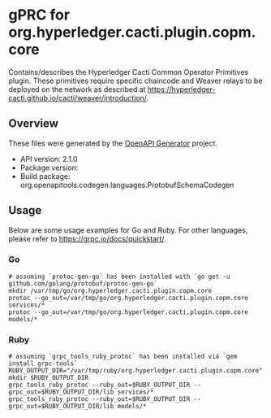 # gPRC for org.hyperledger.cacti.plugin.copm.core

Contains/describes the Hyperledger Cacti Common Operator Primitives plugin.  These primitives require specific chaincode and Weaver relays to be deployed on the network as described at https://hyperledger-cacti.github.io/cacti/weaver/introduction/.

## Overview
These files were generated by the [OpenAPI Generator](https://openapi-generator.tech) project.

- API version: 2.1.0
- Package version: 
- Build package: org.openapitools.codegen.languages.ProtobufSchemaCodegen

## Usage

Below are some usage examples for Go and Ruby. For other languages, please refer to https://grpc.io/docs/quickstart/.

### Go
```
# assuming `protoc-gen-go` has been installed with `go get -u github.com/golang/protobuf/protoc-gen-go`
mkdir /var/tmp/go/org.hyperledger.cacti.plugin.copm.core
protoc --go_out=/var/tmp/go/org.hyperledger.cacti.plugin.copm.core services/*
protoc --go_out=/var/tmp/go/org.hyperledger.cacti.plugin.copm.core models/*
```

### Ruby
```
# assuming `grpc_tools_ruby_protoc` has been installed via `gem install grpc-tools`
RUBY_OUTPUT_DIR="/var/tmp/ruby/org.hyperledger.cacti.plugin.copm.core"
mkdir $RUBY_OUTPUT_DIR
grpc_tools_ruby_protoc --ruby_out=$RUBY_OUTPUT_DIR --grpc_out=$RUBY_OUTPUT_DIR/lib services/*
grpc_tools_ruby_protoc --ruby_out=$RUBY_OUTPUT_DIR --grpc_out=$RUBY_OUTPUT_DIR/lib models/*
```
